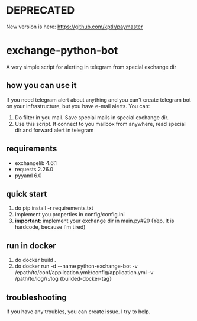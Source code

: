 # DEPRECATED

New version is here: https://github.com/kptlr/paymaster

# exchange-python-bot

A very simple script for alerting in telegram from special exchange dir

## how you can use it

If you need telegram alert about anything and you can't create telegram bot on your infrastructure, but you have e-mail alerts.
You can:

1. Do filter in you mail. Save special mails in special exchange dir.
2. Use this script. It connect to you mailbox from anywhere, read special dir and forward alert in telegram

## requirements

- exchangelib 4.6.1
- requests 2.26.0
- pyyaml 6.0

## quick start

1. do pip install -r requirements.txt
2. implement you properties in config/config.ini
3. **important**: implement your exchange dir in main.py#20 (Yep, It is hardcode, because I'm tired)

## run in docker

1. do docker build .
2. do docker run -d --name python-exchange-bot -v /epath/to/conf/application.yml:/config/application.yml -v /path/to/log//:/log {builded-docker-tag}

## troubleshooting

If you have any troubles, you can create issue. I try to help.
